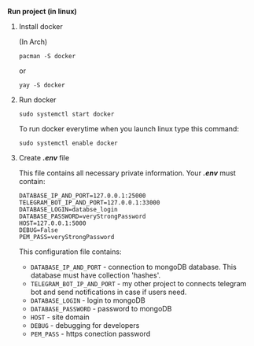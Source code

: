 **Run project (in linux)**

1. Install docker

    (In Arch)
    ```
    pacman -S docker
    ```
    or
    ```
    yay -S docker 
    ```

2. Run docker

    ``` 
    sudo systemctl start docker
    ```

    To run docker everytime when you launch linux type this command:
    ```
    sudo systemctl enable docker
    ```

3. Create ***.env*** file

    This file contains all necessary private information. Your ***.env*** must contain:

    ```
    DATABASE_IP_AND_PORT=127.0.0.1:25000
    TELEGRAM_BOT_IP_AND_PORT=127.0.0.1:33000
    DATABASE_LOGIN=databse_login
    DATABASE_PASSWORD=veryStrongPassword
    HOST=127.0.0.1:5000
    DEBUG=False
    PEM_PASS=veryStrongPassword
    ```

    This configuration file contains:
    - ```DATABASE_IP_AND_PORT``` - connection to mongoDB database. This database must have collection 'hashes'.
    - ```TELEGRAM_BOT_IP_AND_PORT``` - my other project to connects telegram bot and send notifications in case if users need.
    - ```DATABASE_LOGIN``` - login to mongoDB
    - ```DATABASE_PASSWORD``` - password to mongoDB
    - ```HOST``` - site domain
    - ```DEBUG``` - debugging for developers
    - ```PEM_PASS``` - https conection password

